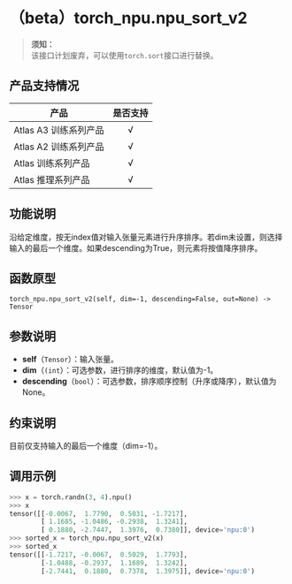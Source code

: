 # （beta）torch_npu.npu_sort_v2

>**须知：**<br>
>该接口计划废弃，可以使用`torch.sort`接口进行替换。

## 产品支持情况

| 产品                                                         | 是否支持 |
| ------------------------------------------------------------ | :------: |
|<term>Atlas A3 训练系列产品</term>           |    √     |
|<term>Atlas A2 训练系列产品</term> | √   |
|<term>Atlas 训练系列产品</term> | √   |
|<term>Atlas 推理系列产品</term>| √   |

## 功能说明

沿给定维度，按无index值对输入张量元素进行升序排序。若dim未设置，则选择输入的最后一个维度。如果descending为True，则元素将按值降序排序。

## 函数原型

```
torch_npu.npu_sort_v2(self, dim=-1, descending=False, out=None) -> Tensor
```

## 参数说明

- **self**（`Tensor`）：输入张量。
- **dim**（`(int`）：可选参数，进行排序的维度，默认值为-1。
- **descending**（`bool`）：可选参数，排序顺序控制（升序或降序），默认值为None。

## 约束说明

目前仅支持输入的最后一个维度（dim=-1）。

## 调用示例

```python
>>> x = torch.randn(3, 4).npu()
>>> x
tensor([[-0.0067,  1.7790,  0.5031, -1.7217],
        [ 1.1685, -1.0486, -0.2938,  1.3241],
        [ 0.1880, -2.7447,  1.3976,  0.7380]], device='npu:0')
>>> sorted_x = torch_npu.npu_sort_v2(x)
>>> sorted_x
tensor([[-1.7217, -0.0067,  0.5029,  1.7793],
        [-1.0488, -0.2937,  1.1689,  1.3242],
        [-2.7441,  0.1880,  0.7378,  1.3975]], device='npu:0')
```

